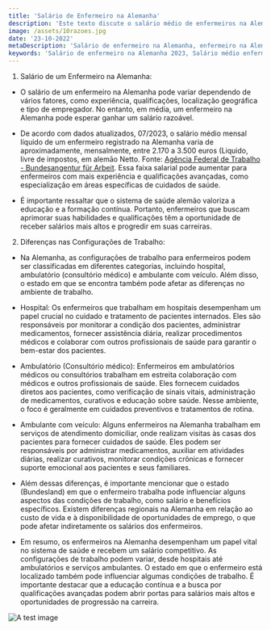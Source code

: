 ```yaml
---
title: 'Salário de Enfermeiro na Alemanha'
description: 'Este texto discute o salário médio de enfermeiros na Alemanha, abordando as diferenças nas configurações de trabalho, como hospitais, ambulatórios e serviços ambulantes. Também destaca a importância da formação contínua e explora como o estado em que se encontram pode afetar as condições de trabalho.'
image: /assets/10razoes.jpg
date: '23-10-2022'
metaDescription: 'Salário de enfermeiro na Alemanha, enfermeiro na Alemanha, configurações de trabalho para enfermeiros, diferenças no ambiente de trabalho, hospital, ambulatório, atendimento ambulante, estado, salário médio de enfermeiro, educação contínua em enfermagem, qualificações de enfermeiro.'
keywords: 'Salário de enfermeiro na Alemanha 2023, Salário médio enfermeiro registrado, Alemanha, Enfermeiro hospital Alemanha, Enfermeiro ambulatório Alemanha, Enfermeiro Alemanha custo de vida'
---
```


1.  Salário de um Enfermeiro na Alemanha:

-   O salário de um enfermeiro na Alemanha pode variar dependendo de vários fatores, como experiência, qualificações, localização geográfica e tipo de empregador. No entanto, em média, um enfermeiro na Alemanha pode esperar ganhar um salário razoável.

-   De acordo com dados atualizados, 07/2023, o salário médio mensal líquido de um enfermeiro registrado na Alemanha varia de aproximadamente, mensalmente, entre 2.170 a 3.500 euros (Liquido, livre de impostos, em alemāo Netto. Fonte: [Agência Federal de Trabalho - Bundesangentur für Arbeit](https://web.arbeitsagentur.de/entgeltatlas/beruf/132172). Essa faixa salarial pode aumentar para enfermeiros com mais experiência e qualificações avançadas, como especialização em áreas específicas de cuidados de saúde.

-   É importante ressaltar que o sistema de saúde alemão valoriza a educação e a formação contínua. Portanto, enfermeiros que buscam aprimorar suas habilidades e qualificações têm a oportunidade de receber salários mais altos e progredir em suas carreiras.

2.  Diferenças nas Configurações de Trabalho:

-   Na Alemanha, as configurações de trabalho para enfermeiros podem ser classificadas em diferentes categorias, incluindo hospital, ambulatório (consultório médico) e ambulante com veículo. Além disso, o estado em que se encontra também pode afetar as diferenças no ambiente de trabalho.
-   Hospital: Os enfermeiros que trabalham em hospitais desempenham um papel crucial no cuidado e tratamento de pacientes internados. Eles são responsáveis por monitorar a condição dos pacientes, administrar medicamentos, fornecer assistência diária, realizar procedimentos médicos e colaborar com outros profissionais de saúde para garantir o bem-estar dos pacientes.

-   Ambulatório (Consultório médico): Enfermeiros em ambulatórios médicos ou consultórios trabalham em estreita colaboração com médicos e outros profissionais de saúde. Eles fornecem cuidados diretos aos pacientes, como verificação de sinais vitais, administração de medicamentos, curativos e educação sobre saúde. Nesse ambiente, o foco é geralmente em cuidados preventivos e tratamentos de rotina.

-   Ambulante com veículo: Alguns enfermeiros na Alemanha trabalham em serviços de atendimento domiciliar, onde realizam visitas às casas dos pacientes para fornecer cuidados de saúde. Eles podem ser responsáveis por administrar medicamentos, auxiliar em atividades diárias, realizar curativos, monitorar condições crônicas e fornecer suporte emocional aos pacientes e seus familiares.

-   Além dessas diferenças, é importante mencionar que o estado (Bundesland) em que o enfermeiro trabalha pode influenciar alguns aspectos das condições de trabalho, como salário e benefícios específicos. Existem diferenças regionais na Alemanha em relação ao custo de vida e à disponibilidade de oportunidades de emprego, o que pode afetar indiretamente os salários dos enfermeiros.

-   Em resumo, os enfermeiros na Alemanha desempenham um papel vital no sistema de saúde e recebem um salário competitivo. As configurações de trabalho podem variar, desde hospitais até ambulatórios e serviços ambulantes. O estado em que o enfermeiro está localizado também pode influenciar algumas condições de trabalho. É importante destacar que a educação contínua e a busca por qualificações avançadas podem abrir portas para salários mais altos e oportunidades de progressão na carreira.

![A test image](/assets/abconcept.jpg)
